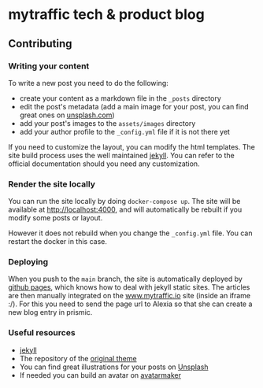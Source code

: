 # mytraffic tech & product blog

## Contributing

### Writing your content

To write a new post you need to do the following:

- create your content as a markdown file in the `_posts` directory
- edit the post's metadata (add a main image for your post, you can find great ones on [unsplash.com](https://unsplash.com))
- add your post's images to the `assets/images` directory
- add your author profile to the `_config.yml` file if it is not there yet

If you need to customize the layout, you can modify the html templates.
The site build process uses the well maintained [jekyll](https://jekyllrb.com/docs/).
You can refer to the official documentation should you need any customization.


### Render the site locally

You can run the site locally by doing `docker-compose up`. The site will be available at [http://localhost:4000](http://localhost:4000),
and will automatically be rebuilt if you modify some posts or layout.

However it does not rebuild when you change the `_config.yml` file.
You can restart the docker in this case.


### Deploying

When you push to the `main` branch, the site is automatically deployed by [github pages](https://pages.github.com/), which knows how to deal with jekyll static sites.
The articles are then manually integrated on the www.mytraffic.io site (inside an iframe :/). For this you need to send the page url to Alexia so that she can create a new blog entry in prismic.


### Useful resources

- [jekyll](https://jekyllrb.com/docs/)
- The repository of the [original theme](https://github.com/wowthemesnet/mediumish-theme-jekyll)
- You can find great illustrations for your posts on [Unsplash](https://unsplash.com/)
- If needed you can build an avatar on [avatarmaker](https://avatarmaker.com/)
